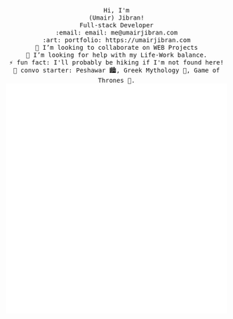 <p align="center">
	<samp>
		Hi, I'm <br />
		(Umair) Jibran!<br />
		Full-stack Developer <br />
		:email: email: me@umairjibran.com <br />
		:art: portfolio: https://umairjibran.com <br />
		👯 I’m looking to collaborate on WEB Projects <br />
		🤔 I’m looking for help with my Life-Work balance. <br />
		⚡ fun fact: I'll probably be hiking if I'm not found here! <br />
		💬 convo starter: Peshawar 🏙️, Greek Mythology 🗿, Game of Thrones 👑. <br />
	</samp>
	<img width="625em" src="./github-metrics.svg" />
</p>
<br>

